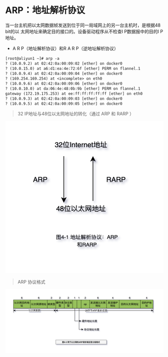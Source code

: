 # ARP：地址解析协议

当一台主机把以太网数据帧发送到位于同一局域网上的另一台主机时，是根据48 bit的以
太网地址来确定目的接口的。设备驱动程序从不检查I P数据报中的目的I P地址。

- A R P（地址解析协议）和R A R P（逆地址解析协议）

```log
[root@aliyun1 ~]# arp -a
? (10.0.9.2) at 02:42:0a:00:09:02 [ether] on docker0
? (10.0.15.0) at a6:d1:ea:4e:72:6f [ether] PERM on flannel.1
? (10.0.9.4) at 02:42:0a:00:09:04 [ether] on docker0
? (169.254.169.254) at <incomplete> on eth0
? (10.0.9.6) at 02:42:0a:00:09:06 [ether] on docker0
? (10.0.10.0) at da:06:4e:48:0b:9b [ether] PERM on flannel.1
gateway (172.19.175.253) at ee:ff:ff:ff:ff:ff [ether] on eth0
? (10.0.9.3) at 02:42:0a:00:09:03 [ether] on docker0
? (10.0.9.5) at 02:42:0a:00:09:05 [ether] on docker0
```

> 32 IP地址与48位以太网地址的转化（通过 ARP 和 RARP ）

![TCP-IP-4-1.png](./images/TCP-IP-4-1.png)

> ARP 协议格式

![TCP-IP-4-3.png](./images/TCP-IP-4-3.png)
